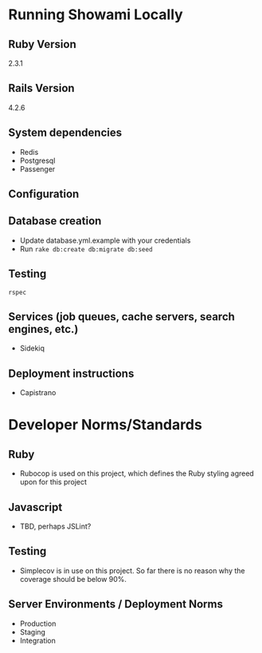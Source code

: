 # Running Showami Locally

## Ruby Version
2.3.1

## Rails Version
4.2.6

## System dependencies
* Redis
* Postgresql
* Passenger

## Configuration

## Database creation
* Update database.yml.example with your credentials
* Run `rake db:create db:migrate db:seed`

## Testing
`rspec`

## Services (job queues, cache servers, search engines, etc.)
* Sidekiq

## Deployment instructions
* Capistrano

# Developer Norms/Standards

## Ruby
* Rubocop is used on this project, which defines the Ruby styling agreed upon for this project

## Javascript
* TBD, perhaps JSLint?

## Testing
* Simplecov is in use on this project.  So far there is no reason why the coverage should be below 90%.

## Server Environments / Deployment Norms
* Production
* Staging
* Integration
